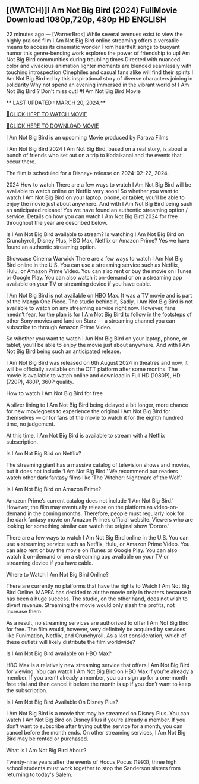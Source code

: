 [(WATCH)]I Am Not Big Bird (2024) FullMovie Download 1080p,720p, 480p HD ENGLISH
---------------------------------------------------------------------------------------
22 minutes ago — [WarnerBros] While several avenues exist to view the highly praised film I Am Not Big Bird  online streaming offers a versatile means to access its cinematic wonder From heartfelt songs to buoyant humor this genre-bending work explores the power of friendship to upI Am Not Big Bird  communities during troubling times Directed with nuanced color and vivacious animation lighter moments are blended seamlessly with touching introspection Cinephiles and casual fans alike will find their spirits I Am Not Big Bird  ed by this inspirational story of diverse characters joining in solidarity Why not spend an evening immersed in the vibrant world of I Am Not Big Bird  ? Don't miss out! #I Am Not Big Bird  Movie

** LAST UPDATED : MARCH 20, 2024.**


<a href='https://screenhub.site/en/movie/1151423/i-am-not-big-bird'>🔴CLICK HERE TO WATCH MOVIE</a>

<a href='https://screenhub.site/en/movie/1151423/i-am-not-big-bird'>🔴CLICK HERE TO DOWNLOAD MOVIE</a>


I Am Not Big Bird is an upcoming Movie produced by Parava Films

I Am Not Big Bird 2024 I Am Not Big Bird, based on a real story, is about a bunch of friends who set out on a trip to Kodaikanal and the events that occur there.

The film is scheduled for a Disney+ release on 2024-02-22, 2024.

2024 How to watch There are a few ways to watch I Am Not Big Bird will be available to watch online on Netflix very soon! So whether you want to watch I Am Not Big Bird on your laptop, phone, or tablet, you’ll be able to enjoy the movie just about anywhere. And with I Am Not Big Bird being such an anticipated release! Yes we have found an authentic streaming option / service. Details on how you can watch I Am Not Big Bird 2024 for free throughout the year are described below.

Is I Am Not Big Bird available to stream? Is watching I Am Not Big Bird on Crunchyroll, Disney Plus, HBO Max, Netflix or Amazon Prime? Yes we have found an authentic streaming option.

Showcase Cinema Warwick There are a few ways to watch I Am Not Big Bird online in the U.S. You can use a streaming service such as Netflix, Hulu, or Amazon Prime Video. You can also rent or buy the movie on iTunes or Google Play. You can also watch it on-demand or on a streaming app available on your TV or streaming device if you have cable.

I Am Not Big Bird is not available on HBO Max. It was a TV movie and is part of the Manga One Piece. The studio behind it, Sadly, I Am Not Big Bird is not available to watch on any streaming service right now. However, fans needn’t fear, for the plan is for I Am Not Big Bird to follow in the footsteps of other Sony movies and land on Starz — a streaming channel you can subscribe to through Amazon Prime Video.

So whether you want to watch I Am Not Big Bird on your laptop, phone, or tablet, you’ll be able to enjoy the movie just about anywhere. And with I Am Not Big Bird being such an anticipated release.

I Am Not Big Bird was released on 6th August 2024 in theatres and now, it will be officially available on the OTT platform after some months. The movie is available to watch online and download in Full HD (1080P), HD (720P), 480P, 360P quality.

How to watch I Am Not Big Bird for free

A silver lining to I Am Not Big Bird being delayed a bit longer, more chance for new moviegoers to experience the original I Am Not Big Bird for themselves — or for fans of the movie to watch it for the eighth hundred time, no judgement.

At this time, I Am Not Big Bird is available to stream with a Netflix subscription.

Is I Am Not Big Bird on Netflix?

The streaming giant has a massive catalog of television shows and movies, but it does not include ‘I Am Not Big Bird.’ We recommend our readers watch other dark fantasy films like ‘The Witcher: Nightmare of the Wolf.’

Is I Am Not Big Bird on Amazon Prime?

Amazon Prime’s current catalog does not include ‘I Am Not Big Bird.’ However, the film may eventually release on the platform as video-on-demand in the coming months. Therefore, people must regularly look for the dark fantasy movie on Amazon Prime’s official website. Viewers who are looking for something similar can watch the original show ‘Dororo.’

There are a few ways to watch I Am Not Big Bird online in the U.S. You can use a streaming service such as Netflix, Hulu, or Amazon Prime Video. You can also rent or buy the movie on iTunes or Google Play. You can also watch it on-demand or on a streaming app available on your TV or streaming device if you have cable.

Where to Watch I Am Not Big Bird Online?

There are currently no platforms that have the rights to Watch I Am Not Big Bird Online. MAPPA has decided to air the movie only in theaters because it has been a huge success. The studio, on the other hand, does not wish to divert revenue. Streaming the movie would only slash the profits, not increase them.

As a result, no streaming services are authorized to offer I Am Not Big Bird for free. The film would, however, very definitely be acquired by services like Funimation, Netflix, and Crunchyroll. As a last consideration, which of these outlets will likely distribute the film worldwide?

Is I Am Not Big Bird available on HBO Max?

HBO Max is a relatively new streaming service that offers I Am Not Big Bird for viewing. You can watch I Am Not Big Bird on HBO Max if you’re already a member. If you aren’t already a member, you can sign up for a one-month free trial and then cancel it before the month is up if you don’t want to keep the subscription.

Is I Am Not Big Bird Available On Disney Plus?

I Am Not Big Bird is a movie that may be streamed on Disney Plus. You can watch I Am Not Big Bird on Disney Plus if you’re already a member. If you don’t want to subscribe after trying out the service for a month, you can cancel before the month ends. On other streaming services, I Am Not Big Bird may be rented or purchased.

What is I Am Not Big Bird About?

Twenty-nine years after the events of Hocus Pocus (1993), three high school students must work together to stop the Sanderson sisters from returning to today's Salem.
